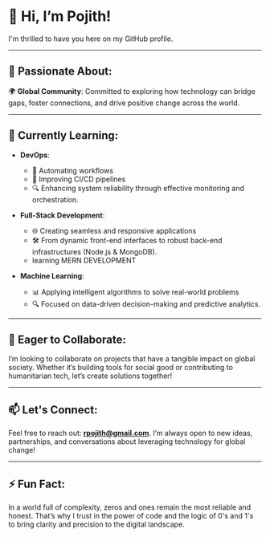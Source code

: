 # 👋 Hi, I’m **Pojith**! 
I'm thrilled to have you here on my GitHub profile. 

---

## 👀 Passionate About:
🌍 **Global Community**: Committed to exploring how technology can bridge gaps, foster connections, and drive positive change across the world. 

---

## 🌱 Currently Learning:
- **DevOps**: 
  - 🔄 Automating workflows 
  - 🚀 Improving CI/CD pipelines 
  - 🔍 Enhancing system reliability through effective monitoring and orchestration.

- **Full-Stack Development**: 
  - 🌐 Creating seamless and responsive applications 
  - 🛠️ From dynamic front-end interfaces to robust back-end infrastructures (Node.js & MongoDB).
  - learning MERN DEVELOPMENT

- **Machine Learning**: 
  - 📊 Applying intelligent algorithms to solve real-world problems 
  - 🔍 Focused on data-driven decision-making and predictive analytics.

---

## 💞 Eager to Collaborate:
I’m looking to collaborate on projects that have a tangible impact on global society. Whether it’s building tools for social good or contributing to humanitarian tech, let’s create solutions together!

---

## 📫 Let's Connect:
Feel free to reach out: **rpojith@gmail.com**. I’m always open to new ideas, partnerships, and conversations about leveraging technology for global change!

---

## ⚡ Fun Fact:
In a world full of complexity, zeros and ones remain the most reliable and honest. That’s why I trust in the power of code and the logic of 0's and 1's to bring clarity and precision to the digital landscape.
